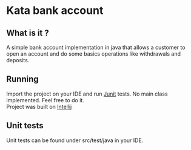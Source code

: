 # Kata bank account

## What is it ?

A simple bank account implementation in java that allows a customer to open an account and do some basics operations like withdrawals and deposits.

## Running 

Import the project on your IDE and run [Junit](https://junit.org/junit5/) tests. No main class implemented. Feel free to do it.<br>
Project was built on [Intellij](https://www.jetbrains.com/idea/)

## Unit tests 

Unit tests can be found under src/test/java in your IDE.
